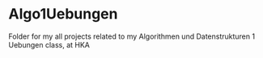 # Algo1Uebungen
Folder for my all projects related to my Algorithmen und Datenstrukturen 1 Uebungen class, at HKA
